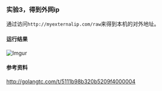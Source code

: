### 实验3，得到外网ip
通过访问`http://myexternalip.com/raw`来得到本机的对外地址。

#### 运行结果
![Imgur](http://i.imgur.com/5uiz27s.png)

#### 参考资料
http://golangtc.com/t/5111b98b320b5209f4000004